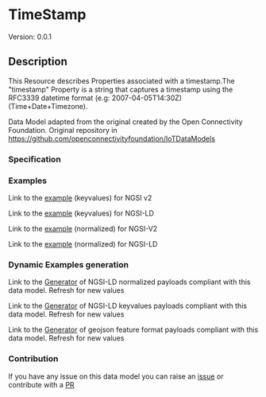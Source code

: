 # TimeStamp
Version: 0.0.1

## Description 

This Resource describes Properties associated with a timestamp.The "timestamp" Property is a string that captures a timestamp using the RFC3339 datetime format (e.g: 2007-04-05T14:30Z) (Time+Date+Timezone).

Data Model adapted from the original created by the Open Connectivity Foundation. Original repository in https://github.com/openconnectivityfoundation/IoTDataModels
### Specification
### Examples

Link to the [example](https://smart-data-models.github.io/dataModel.OCF/TimeStamp/examples/example.json) (keyvalues) for NGSI v2

Link to the [example](https://smart-data-models.github.io/dataModel.OCF/TimeStamp/examples/example.jsonld) (keyvalues) for NGSI-LD

Link to the [example](https://smart-data-models.github.io/dataModel.OCF/TimeStamp/examples/example-normalized.json) (normalized) for NGSI-V2

Link to the [example](https://smart-data-models.github.io/dataModel.OCF/TimeStamp/examples/example-normalized.jsonld) (normalized) for NGSI-LD
### Dynamic Examples generation

Link to the [Generator](https://smartdatamodels.org/extra/ngsi-ld_generator.php?schemaUrl=https://raw.githubusercontent.com/smart-data-models/dataModel.OCF/master/TimeStamp/schema.json&email=info@smartdatamodels.org) of NGSI-LD normalized payloads compliant with this data model. Refresh for new values

Link to the [Generator](https://smartdatamodels.org/extra/ngsi-ld_generator_keyvalues.php?schemaUrl=https://raw.githubusercontent.com/smart-data-models/dataModel.OCF/master/TimeStamp/schema.json&email=info@smartdatamodels.org) of NGSI-LD keyvalues payloads compliant with this data model. Refresh for new values

Link to the [Generator](https://smartdatamodels.org/extra/geojson_features_generator.php?schemaUrl=https://raw.githubusercontent.com/smart-data-models/dataModel.OCF/master/TimeStamp/schema.json&email=info@smartdatamodels.org) of geojson feature format payloads compliant with this data model. Refresh for new values
### Contribution

 If you have any issue on this data model you can raise an [issue](https://github.com/smart-data-models/dataModel.OCF/issues)  or contribute with a [PR](https://github.com/smart-data-models/dataModel.OCF/pulls)